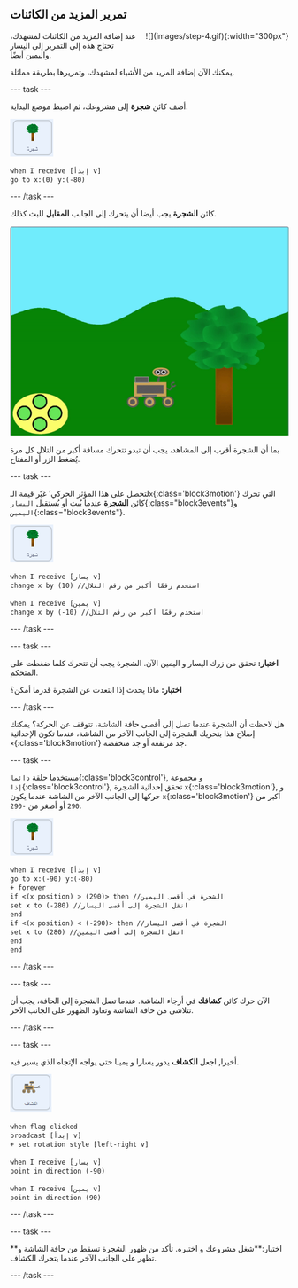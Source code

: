 ## تمرير المزيد من الكائنات

<div style="display: flex; flex-wrap: wrap">
<div style="flex-basis: 200px; flex-grow: 1; margin-right: 15px;">
عند إضافة المزيد من الكائنات لمشهدك، تحتاج هذه إلى التمرير إلى اليسار واليمين أيضًا.
</div>
<div>
![](images/step-4.gif){:width="300px"}
</div>
</div>

يمكنك الآن إضافة المزيد من الأشياء لمشهدك، وتمريرها بطريقة مماثلة.

--- task ---

أضف كائن **شجرة** إلى مشروعك، ثم اضبط موضع البداية.

![كائن الشجرة.](images/tree-sprite.png)
```blocks3
when I receive [إبدأ v]
go to x:(0) y:(-80)
```

--- /task ---

كائن **الشجرة** يجب أيضا أن يتحرك إلى الجانب **المقابل** للبث كذلك.

![تحريك الشجرة المتحركة لليمين واليسار، يظهر تغير في الإحداثيات x.](images/scrolling-tree.gif)

بما أن الشجرة أقرب إلى المشاهد، يجب أن تبدو تتحرك مسافة أكبر من التلال كل مرة يُضغط الزر أو المفتاح.

--- task ---

لتحصل على هذا المؤثر الحركي’ غيّر قيمة الـ`x`{:class='block3motion'} التي تحرك كائن **الشجرة** عندما يُبث أو يُستقبل `اليسار`{:class="block3events"}و `اليمين`{:class="block3events"}.

![كائن الشجرة.](images/tree-sprite.png)

```blocks3
when I receive [يسار v]
change x by (10) //استخدم رقمًا أكبر من رقم التلال

when I receive [يمين v]
change x by (-10) //استخدم رقمًا أكبر من رقم التلال
```

--- /task ---

--- task ---

**اختبار:** تحقق من زرك اليسار و اليمين الآن. الشجرة يجب أن تتحرك كلما ضغطت على المتحكم.

**اختبار:** ماذا يحدث إذا ابتعدت عن الشجرة قدرما أمكن؟

--- /task ---

هل لاحظت أن الشجرة عندما تصل إلى أقصى حافة الشاشة، تتوقف عن الحركة؟ يمكنك إصلاح هذا بتحريك الشجرة إلى الجانب الآخر من الشاشة، عندما تكون الإحداثية `×`{:class='block3motion'} جد مرتفعة أو جد منخفضة.

--- task ---

مستخدما حلقة `دائما`{:class='block3control'}, و مجموعة `إذا`{:class='block3control'}, تحقق إحداثية الشجرة `x`{:class='block3motion'}, و حركها إلى الجانب الآخر من الشاشة عندما يكون `x`{:class='block3motion'} أكبر من `290` أو أصغر من `-290`.

![كائن الشجرة.](images/tree-sprite.png)

```blocks3
when I receive [إبدأ v]
go to x:(-90) y:(-80)
+ forever
if <(x position) > (290)> then //الشجرة في أقصى اليمين
set x to (-280) //انقل الشجرة إلى أقصى اليسار
end
if <(x position) < (-290)> then //الشجرة في أقصى اليسار
set x to (280) //انقل الشجرة إلى أقصى اليمين
end
end
```

--- /task ---

--- task ---

الآن حرك كائن **كشافك** في أرجاء الشاشة. عندما تصل الشجرة إلى الحافة، يجب أن تتلاشى من حافة الشاشة وتعاود الظهور على الجانب الآخر.

--- /task ---

--- task ---

أخيرا, اجعل **الكشاف** يدور يسارا و يمينا حتى يواجه الإتجاه الذي يسير فيه.

![كائن الكشّاف.](images/rover-sprite.png)

```blocks3
when flag clicked
broadcast [إبدأ v]
+ set rotation style [left-right v]

when I receive [يسار v]
point in direction (-90)

when I receive [يمين v]
point in direction (90)
```

--- /task ---

--- task ---

**اختبار:**شغل مشروعك و اختبره. تأكد من ظهور الشجرة تسقط من حافة الشاشة و تظهر على الجانب الآخر عندما يتحرك الكشاف.

--- /task ---
